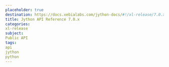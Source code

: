 ```yaml
---
placeholder: true
destination: https://docs.xebialabs.com/jython-docs/#!/xl-release/7.0.x/
title: Jython API Reference 7.0.x
categories:
xl-release
subject:
Public API
tags:
api
jython
python
---
```

